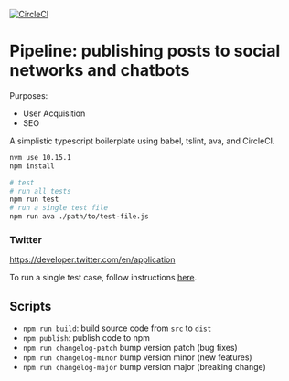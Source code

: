 [![CircleCI](https://circleci.com/gh/puncsky/typescript-starter.svg?style=svg)](https://circleci.com/gh/puncsky/typescript-starter)

# Pipeline: publishing posts to social networks and chatbots

Purposes:

- User Acquisition
- SEO

A simplistic typescript boilerplate using babel, tslint, ava, and CircleCI.

```bash
nvm use 10.15.1
npm install

# test
# run all tests
npm run test
# run a single test file
npm run ava ./path/to/test-file.js
```

### Twitter

https://developer.twitter.com/en/application

To run a single test case, follow instructions [here](https://github.com/avajs/ava/blob/master/docs/01-writing-tests.md#running-specific-tests).

## Scripts

- `npm run build`: build source code from `src` to `dist`
- `npm publish`: publish code to npm
- `npm run changelog-patch` bump version patch (bug fixes)
- `npm run changelog-minor` bump version minor (new features)
- `npm run changelog-major` bump version major (breaking change)
